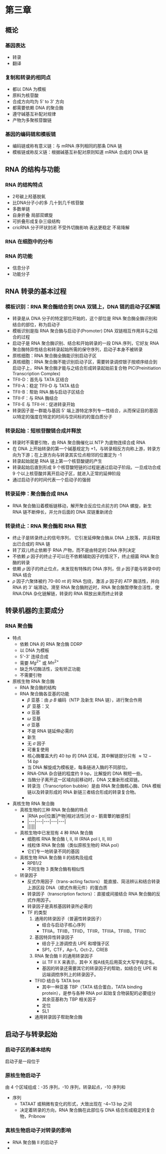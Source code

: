 # 第三章

## 概论

### 基因表达

- 转录
- 翻译

### 复制和转录的相同点

- 都以 DNA 为模板
- 原料为核苷酸
- 合成方向均为 5' to 3' 方向
- 都需要依赖 DNA 的聚合酶
- 遵守碱基互补配对规律
- 产物为多聚核苷酸链

### 基因的编码链和模板链

- 编码链或称有意义链：与 mRNA 序列相同的那条 DNA 链
- 模板链或称反义链：根据碱基互补配对原则知道 mRNA 合成的 DNA 链

## RNA 的结构与功能

### RNA 的结构特点

- 2号碳上羟基脱氧
- 比DNA分子小的多 几十到几千核苷酸
- 多数单链
- 自身折叠 局部双螺旋
- 可折叠形成复杂三级结构
- cricRNA 分子环状封闭 不受外切酶影响 表达更稳定 不易降解

### RNA 在细胞中的分布

### RNA 的功能

- 信息分子
- 功能分子

## RNA 转录的基本过程

### 模板识别：RNA 聚合酶结合到 DNA 双链上，DNA 链的启动子区解链

- 转录是从 DNA 分子的特定部位开始的，这个部位是 RNA 聚合酶全酶识别和结合的部位，称为启动子
- 模板识别是指 RNA 聚合酶与启动子(Promoter) DNA 双链相互作用并与之结合的过程
- 启动子是 RNA 聚合酶识别、结合和开始转录的一段 DNA 序列，它好友 RNA 聚合酶特异性结合和转录起始所需的保守序列，启动子本身不被转录
- 原核细胞：RNA 聚合酶全酶能识别启动子区
- 真核细胞：RNA 聚合酶不能识别启动子区，需要转录调控银子按顺序结合到启动子上，RNA 聚合酶才能与之结合形成转录起始前复合物 PIC(Preinitiation Transcription Complex)
- TFII-D：首先与 TATA 区结合
- TFII-A：稳定 TFII-D 与 TATA 结合
- TFII-B：帮助 RNA 酶与启动子区结合
- TFII-F：与 RNA 酶结合
- TFII-E 与 TFII-H：促进转录开始
- 转录因子是一群能与基因 5' 端上游特定序列专一性结合，从而保证目的基因以特定的强度在特定的时间与空间标的的蛋白质分子

### 转录起始：短核苷酸链合成并释放

- 转录时不需要引物，由 RNA 聚合酶催化以 NTP 为底物连续合成 RNA
- 在 DNA 上开始转录的第一个碱基规定为 +1，与转录相反方向称上游，转录方向为下游；在上游方向与转录其实位点相邻的位置定为 -1
- 转录起始就是 RNA 链上第一个核苷酸键的产生
- 转录起始后直到形成 9 个核苷酸短链的过程是通过启动子阶段。一旦成功合成 9 个以上核苷酸并离开启动子区，就进入正常的延伸阶段
- 通过启动子的时间代表一个启动子的强弱

### 转录延伸：聚合酶合成 RNA

- RNA 聚合酶沿着模板链移动，解开聚合反应位点前方的 DNA 螺旋，新生 RNA 链不断伸长，并允许后面的 DNA 双链重新闭合

### 转录终止：RNA 聚合酶和 RNA 释放

- 终止子是转录终止的信号序列， 它引发延伸聚合酶从 DNA 上脱落，并且释放出已合成的 RNA 链
- 转了双儿终止依赖于 RNA 产物，而不是由特定的 DNA 序列决定
- 不依赖 $\rho$ 因子的终止子可以在不依赖辅助因子的情况下，终止细菌 RNA 聚合酶的转录
- 依赖 $\rho$ 因子的终止位点，未发现有特殊的 DNA 序列，但 $\rho$ 因子能与转录中的 RNA 结合
- $\rho$ 因子六聚体被约 70-80 nt 的 RNA 包绕，激活 $\rho$ 因子的 ATP 酶活性，并向 RNA 的 3' 端滑动，滑至 RNA 聚合酶附近时，RNA 聚合酶暂停聚合活性，使 RNA:DNA 杂化链解链，转录的 RNA 释放出来而终止转录

## 转录机器的主要成分

### RNA 聚合酶

- 特点
	- 依赖 DNA 的 RNA 聚合酶 DDRP
	- 以 DNA 为模板
	- 5'-3' 连续合成
	- 需要 $Mg^{2+}$ 或 $Mn^{2+}$ 
	- 缺乏外切酶活性，没有矫正功能
	- 不需要引物
- 原核生物 RNA 聚合酶
	- RNA 聚合酶的结构
	- RNA 聚合酶各亚基的功能
		- $\beta$ 亚基：由 $\rho\ B$ 编码（NTP 及新生 RNA 链），进行聚合作用
		- $\beta'$ 亚基：又
		- $\alpha$ 亚基
		- $\omega$ 亚基
		- $\sigma$ 亚基
		- 不是 RNA 链延伸必需的
		- 新生
		- 无 $\sigma$ 因子
		- 可重复使用
		- 核心酶覆盖大约 40 bp 的 DNA 区域，其中解链部分只有 $\approx 12-14\ bp$ 
		- 当 DNA 解旋成为模板是，每条链进入酶的不同部位。
		- RNA-DNA 杂合链的程度约 9 bp，比解旋的 DNA 稍短一些。
		- 当酶分子离开这一区域向前移动时，DNA 又重新形成双链。
		- 转录泡（Transcription bubble）是由 RNA 聚合酶核心酶、DNA 模板链以及转录形成的 RNA 新链三者结合形成的转录复合物。
		- 
- 真核生物 RNA 聚合酶
	- 真核生物的三种 RNA 聚合酶的特点
		- |RNA pol|位置|产物|相对活性|对 $\alpha$ - 鹅膏蕈的敏感性|
		- |---|---|---|---|---|
		- ||||||
	- 真核生物中已发现有 4 种 RNA 聚合酶
		- 细胞核 RNA 聚合酶 $\mathrm{I,\ II,\ III\ (RNA\ pol\ I,\ II,\ III)}$ 
		- 线粒体 RNA 聚合酶（类似原核生物的 RNA pol）
		- 它们专一地转录不同的基因
	- 真核生物 RNA 聚合酶 II 的结构及组成
		- RPB1/2 
		- 不同生物 3 类聚合酶有相似性
	- 转录因子
		- 反式作用因子（trans-acting factors） 能直接、简洁辨认和结合转录上游区段 DNA（顺式作用元件）的蛋白质
		- 转录因子（transcription factors）：直接或间接结合 RNA 聚合酶的反式作用因子。
		- 转录因子是真核基因转录所必需的
		- TF 的类型
			1. 通用的转录因子（普遍性转录因子）
				+ 结合与启动子核心序列
				+ TFIIA，TFIIB，TFIID，TFIIR，TFIIIA，TFIIIB，TFIIIC
			2. 基因特异性转录因子
				+ 结合于上游调控去 UPE 和增强子区
				+ SP1，CTF，Ap-1，Oct-2，CREB
			3. RNA 聚合酶 II 的通用转录因子
				+ 以 TF II X 来表示，其中 X 按A线先后用英文大写字母定名。
				+ 基因的转录还需要其它的转录因子的帮助，如结合在 UPE 和远端调控序列上的转录因子。
			+ TFIID 结合与 TATA box
				+ 其中一种亚基 TBP（TATA 结合蛋白，TATA binding protein），是参与各种 RNA pol 起始复合物装配的必要组分
				+ 其余亚基称为 TBP 相关因子
				+ 定位
				+ SL1
			+ 通用转录因子帮助聚合酶

## 启动子与转录起始

### 启动子区的基本结构

启动子是一段位于

### 原核生物启动子

由 4 个区域组成：-35 序列，-10 序列，转录起点，-10 序列和 
 
 + 序列
	 + TATAAT 或稍微有变化的形式，大致出现在 -4~13 bp 之间
	 + 决定着转录的方向，RNA 聚合酶在此部位与 DNA 结合形成稳定的复合物，Pribnow

### 真核生物启动子对转录的影响

+ RNA 聚合酶 II 的启动子
+ 
